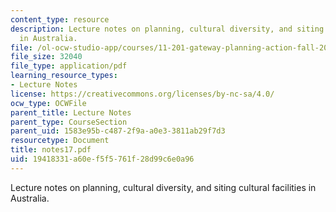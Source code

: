 ```yaml
---
content_type: resource
description: Lecture notes on planning, cultural diversity, and siting cultural facilities
  in Australia.
file: /ol-ocw-studio-app/courses/11-201-gateway-planning-action-fall-2007/19418331a60ef5f5761f28d99c6e0a96_notes17.pdf
file_size: 32040
file_type: application/pdf
learning_resource_types:
- Lecture Notes
license: https://creativecommons.org/licenses/by-nc-sa/4.0/
ocw_type: OCWFile
parent_title: Lecture Notes
parent_type: CourseSection
parent_uid: 1583e95b-c487-2f9a-a0e3-3811ab29f7d3
resourcetype: Document
title: notes17.pdf
uid: 19418331-a60e-f5f5-761f-28d99c6e0a96
---
```

Lecture notes on planning, cultural diversity, and siting cultural facilities in Australia.